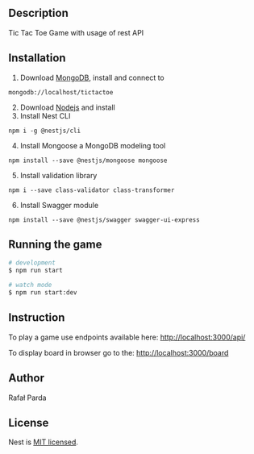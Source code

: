 
## Description

Tic Tac Toe Game with usage of rest API

## Installation
1. Download [MongoDB](https://www.mongodb.com/try/download/community), install and connect to
```
mongodb://localhost/tictactoe
```
2. Download [Nodejs](https://nodejs.org/en/) and install
3. Install Nest CLI
```
npm i -g @nestjs/cli
```
4. Install Mongoose a MongoDB modeling tool
```
npm install --save @nestjs/mongoose mongoose
```
5. Install validation library
```
npm i --save class-validator class-transformer
```
6. Install Swagger module
```
npm install --save @nestjs/swagger swagger-ui-express
```
## Running the game

```bash
# development
$ npm run start

# watch mode
$ npm run start:dev

```

## Instruction

To play a game use endpoints available here:
[http://localhost:3000/api/](http://localhost:3000/api/)

To display board in browser go to the:
[http://localhost:3000/board](http://localhost:3000/board)

## Author

Rafał Parda


## License

Nest is [MIT licensed](https://choosealicense.com/licenses/mit/).
